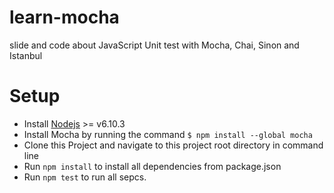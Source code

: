 # learn-mocha
slide and code about JavaScript Unit test with Mocha, Chai, Sinon and Istanbul

# Setup
* Install [Nodejs](http://nodejs.org)  >= v6.10.3
* Install Mocha by running the command `$ npm install --global mocha`
* Clone this Project and navigate to this project root directory in command line
* Run `npm install` to install all dependencies from package.json
* Run `npm test` to run all sepcs.



